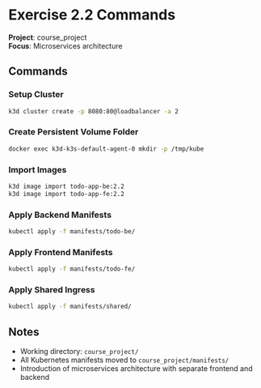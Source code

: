 # Exercise 2.2 Commands

**Project**: course_project  
**Focus**: Microservices architecture

## Commands

### Setup Cluster
```bash
k3d cluster create -p 8080:80@loadbalancer -a 2
```

### Create Persistent Volume Folder
```bash
docker exec k3d-k3s-default-agent-0 mkdir -p /tmp/kube
```

### Import Images
```bash
k3d image import todo-app-be:2.2
k3d image import todo-app-fe:2.2
```

### Apply Backend Manifests
```bash
kubectl apply -f manifests/todo-be/
```

### Apply Frontend Manifests
```bash
kubectl apply -f manifests/todo-fe/
```

### Apply Shared Ingress
```bash
kubectl apply -f manifests/shared/
```

## Notes
- Working directory: `course_project/`
- All Kubernetes manifests moved to `course_project/manifests/`
- Introduction of microservices architecture with separate frontend and backend
